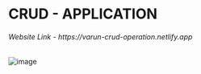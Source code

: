 <h1>CRUD - APPLICATION</h1>

<h6>Website Link - https://varun-crud-operation.netlify.app</h6>

![image](https://github.com/VARUNKUMAR2020/CRUD-APP/assets/111338202/2c20501a-2824-407a-952d-c0275d20b0b6)


